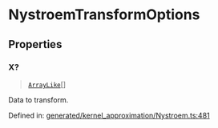 # NystroemTransformOptions

## Properties

### X?

> [`ArrayLike`](../types/ArrayLike.md)[]

Data to transform.

Defined in:  [generated/kernel\_approximation/Nystroem.ts:481](https://github.com/transitive-bullshit/scikit-learn-ts/blob/92ab806/packages/sklearn/src/generated/kernel_approximation/Nystroem.ts#L481)
